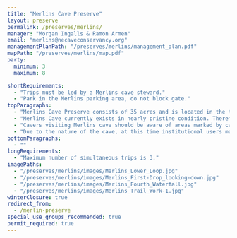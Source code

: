 ```yaml
---
title: "Merlins Cave Preserve"
layout: preserve
permalink: /preserves/merlins/
manager: "Morgan Ingalls & Ramon Armen"
email: "merlins@necaveconservancy.org"
managementPlanPath: "/preserves/merlins/management_plan.pdf"
mapPath: "/preserves/merlins/map.pdf"
party:
  minimum: 3
  maximum: 8

shortRequirements:
  - "Trips must be led by a Merlins cave steward."
  - "Park in the Merlins parking area, do not block gate."
topParagraphs:
  - "Merlins Cave Preserve consists of 35 acres and is located in the town of Canaan in Columbia County, New York."  
  - "Merlins Cave currently exists in nearly pristine condition. Therefore, all trips require a trained Cave Steward who is thoroughly familiar with the cave and as participated in Steward-training exercises. In addition all trips are at the discretion of the Preserve Managers. Steward trainings are held periodically and will be announced via the NRO/NSS and Northeastern Cave Conservancy list-serves."
  - "Cavers visiting Merlins cave should be aware of areas marked by caution tape, as these areas are either particularly fragile or unstable. A trail is marked from the parking area past the Dragon Bones Cave entrance to the Merlins Cave entrance. Established trails should be used to access the caves."
  - "Due to the nature of the cave, at this time institutional users may give surface tours of the property only. Please contact the NCC special use coordinators for more information."
bottomParagraphs:
  - ""
longRequirements:
  - "Maximum number of simultaneous trips is 3."
imagePaths:
  - "/preserves/merlins/images/Merlins_Lower_Loop.jpg"
  - "/preserves/merlins/images/Merlins_First-Drop_looking-down.jpg"
  - "/preserves/merlins/images/Merlins_Fourth_Waterfall.jpg"
  - "/preserves/merlins/images/Merlins_Trail_Work-1.jpg"
winterClosure: true
redirect_from:
  - /merlin-preserve
special_use_groups_recommended: true
permit_required: true
---
```

